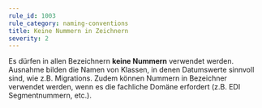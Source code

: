 ```yaml
---
rule_id: 1003
rule_category: naming-conventions
title: Keine Nummern in Zeichnern
severity: 2
---
```

Es dürfen in allen Bezeichnern **keine Nummern** verwendet werden.
Ausnahme bilden die Namen von Klassen, in denen Datumswerte sinnvoll sind, wie z.B. Migrations.
Zudem können Nummern in Bezeichner verwendet werden, wenn es die fachliche Domäne erfordert (z.B. EDI Segmentnummern, etc.).


